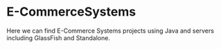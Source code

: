 # E-CommerceSystems
Here we can find E-Commerce Systems projects using Java and servers including GlassFish and Standalone.
